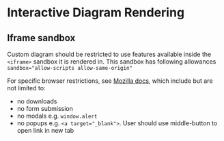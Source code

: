# Interactive Diagram Rendering

## Iframe sandbox

Custom diagram should be restricted to use features available inside the `<iframe>` sandbox it is rendered in. This sandbox has following allowances `sandbox="allow-scripts allow-same-origin"`

For specific browser restrictions, see [Mozilla docs](https://developer.mozilla.org/en-US/docs/Web/HTML/Element/iframe#sandbox), which include but are not limited to:

-   no downloads
-   no form submission
-   no modals e.g. `window.alert`
-   no popups e.g. `<a target="_blank">`. User should use middle-button to open link in new tab
